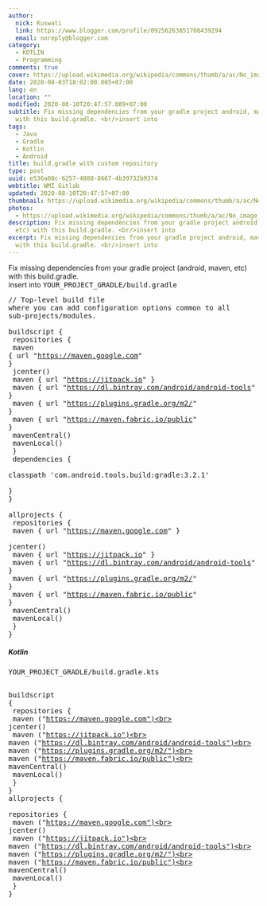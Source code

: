 ```yaml
---
author:
  nick: Kuswati
  link: https://www.blogger.com/profile/09256263851708439294
  email: noreply@blogger.com
category:
  - KOTLIN
  - Programming
comments: true
cover: https://upload.wikimedia.org/wikipedia/commons/thumb/a/ac/No_image_available.svg/2048px-No_image_available.svg.png
date: 2020-08-03T18:02:00.005+07:00
lang: en
location: ""
modified: 2020-08-10T20:47:57.089+07:00
subtitle: Fix missing dependencies from your gradle project android, maven, etc)
  with this build.gradle. <br/>insert into
tags:
  - Java
  - Gradle
  - Kotlin
  - Android
title: build.gradle with custom repository
type: post
uuid: e536a08c-6257-4888-8667-4b39732b9374
webtitle: WMI Gitlab
updated: 2020-08-10T20:47:57+07:00
thumbnail: https://upload.wikimedia.org/wikipedia/commons/thumb/a/ac/No_image_available.svg/2048px-No_image_available.svg.png
photos:
  - https://upload.wikimedia.org/wikipedia/commons/thumb/a/ac/No_image_available.svg/2048px-No_image_available.svg.png
description: Fix missing dependencies from your gradle project android, maven,
  etc) with this build.gradle. <br/>insert into
excerpt: Fix missing dependencies from your gradle project android, maven, etc)
  with this build.gradle. <br/>insert into
---
```


Fix missing dependencies from your gradle project (android, maven, etc) with this build.gradle. <br>insert into <kbd>YOUR_PROJECT_GRADLE/build.gradle</kbd> <pre>// Top-level build file where you can add configuration options common to all sub-projects/modules.<br><br>buildscript {<br>    repositories {<br>        maven { url "https://maven.google.com" }<br>        jcenter()<br>        maven { url "https://jitpack.io" }<br>        maven { url "https://dl.bintray.com/android/android-tools" }<br>        maven { url "https://plugins.gradle.org/m2/" }<br>        maven { url "https://maven.fabric.io/public" }<br>        mavenCentral()<br>        mavenLocal()<br>    }<br>    dependencies {<br>        classpath 'com.android.tools.build:gradle:3.2.1'<br>    }<br>}<br><br>allprojects {<br>    repositories {<br>        maven { url "https://maven.google.com" }<br>        jcenter()<br>        maven { url "https://jitpack.io" }<br>        maven { url "https://dl.bintray.com/android/android-tools" }<br>        maven { url "https://plugins.gradle.org/m2/" }<br>        maven { url "https://maven.fabric.io/public" }<br>        mavenCentral()<br>        mavenLocal()<br>    }<br>}<br></pre> <h5>Kotlin</h5><kbd>YOUR_PROJECT_GRADLE/build.gradle.kts</kbd><pre><br>buildscript {<br>    repositories {<br>        maven ("https://maven.google.com")<br>        jcenter()<br>        maven ("https://jitpack.io")<br>        maven ("https://dl.bintray.com/android/android-tools")<br>        maven ("https://plugins.gradle.org/m2/")<br>        maven ("https://maven.fabric.io/public")<br>        mavenCentral()<br>        mavenLocal()<br>    }<br>}<br>allprojects {<br>    repositories {<br>        maven ("https://maven.google.com")<br>        jcenter()<br>        maven ("https://jitpack.io")<br>        maven ("https://dl.bintray.com/android/android-tools")<br>        maven ("https://plugins.gradle.org/m2/")<br>        maven ("https://maven.fabric.io/public")<br>        mavenCentral()<br>        mavenLocal()<br>    }<br>}<br></pre>